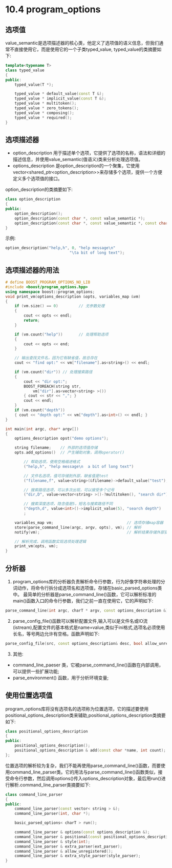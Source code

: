 # 10.4 program_options
## 选项值
value_semantic是选项描述器的核心类，他定义了选项值的语义信息，但我们通常不直接使用它，而是使用它的一个子类typed_value, typed_value的类摘要如下:
```c++
template<typename T>
class typed_value
{
public:
    typed_value(T *);

    typed_value * default_value(const T &);
    typed_value * implicit_value(const T &);
    typed_value * multitoken();
    typed_value * zero_tokens();
    typed_value * composing();
    typed_value * required();
}
```

## 选项描述器
- option_description 用于描述单个选项，它提供了选项的名称，语法和详细的描述信息，并使用value_semantic(值语义)类来分析处理选项值。
- options_description 是option_description的一个聚集，它使用vector<shared_ptr<option_description>>来存储多个选项，提供一个方便定义多个选项值的接口。

option_description的类摘要如下:
```c++
class option_description
{
public:
    option_description();
    option_description(const char *, const value_semantic *);
    option_description(const char *, const value_semantic *, const char *);
}
```

示例:
```c++
option_description("help,h", 0, "help message\n"
                            "\ta bit of long text");
```

## 选项描述器的用法
```c++
# define BOOST_PROGRAM_OPTIONS_NO_LIB
#include <boost/program_options.hpp>
using namespace boost::program_options;
void print_vm(options_description &opts, variables_map &vm)
{
    if (vm.size() == 0)         // 无参数处理
    {
        cout << opts << endl;
        return;
    }

    if (vm.count("help"))       // 处理帮助选项
    {
        cout << opts << end;
    }

    // 输出查找文件名，因为它有缺省值，故总存在
    cout << "find opt:" << vm["filename"].as<string>() << endl;

    if (vm.count("dir")) // 处理搜索路径
    {
        cout << "dir opt:";
        BOOST_FOREACH(string str,
            vm["dir"].as<vector<string> >())
        { cout << str << ","; }
        cout << endl;
    }
    if (vm.count("depth"))
    { cout << "depth opt:" << vm["depth"].as<int>() << endl; }
}

int main(int argc, char* argv[])
{
    options_description opst("demo options");

    string filename;    // 外部的选项值存储
    opts.add_options()  // 产生辅助对象，调用operator()

        // 帮助选项，使用空格缩进格式
        ("help,h", "help message\n  a bit of long text")

        // 文件名选项，值可存储到外部，缺省值是test
        ("filename,f", value<string>(&filename)->default_value("test"), "to find a file")

        // 搜索路径选项，可以多次出现，可以接受多个记号
        ("dir,D", value<vector<string> >()-?multitoken(), "search dir")

        // 搜索深度选项，隐含值是5，短名与搜索路径不同
        ("depth,d", value<int>()->implicit_value(5), "search depth")
        ;

    variables_map vm;                                // 选项存储map容器
    store(parse_command_line(argc, argv, opts), vm); // 解析
    notify(vm);                                      // 解析结果存储外部变量

    // 解析完成，调用函数实现选项处理逻辑
    print_vm(opts, vm);
}
```

## 分析器
1. program_options库的分析器负责解析命令行参数，行为好像字符串处理的分词动作，将命令行拆分成选项名和选项值，存储在basic_parsed_options类中。
最简单的分析器是parse_command_line()函数，它可以解析标准的main()函数入口的命令行参数，我们之前一直在使用它，它的声明如下:
```c++
parse_command_line(int argc, charT * argv, const options_description &);
```

2. parse_config_file()函数可以解析配置文件,输入可以是文件名或IO流(istream),配置文件的基本格式是name=value,类似于ini格式,选项名必须使用长名，等号两边允许有空格。函数声明如下:
```c++
parse_config_file(src, const options_description& desc, bool allow_unregistered = false);
```

3. 其他:
- command_line_paeser 类，它被parse_command_line()函数在内部调用，可以提供一些扩展功能;
- parse_environment() 函数，用于分析环境变量;

## 使用位置选项值
program_options库将没有选项名的选项称为位置选项，它的描述要使用positional_options_description类来辅助,positional_options_description类摘要如下:
```c++
class positional_options_description
{
public:
    positional_options_description();
    positional_options_description & add(const char *name, int count);
};
```

位置选项的解析较为复杂，我们不能再使用parse_command_line()函数，而要使用command_line_parser类。它的用法与parse_command_line()函数类似，接受命令行参数，然后调用options()传入options_description对象，最后用run()进行解析.command_line_parser类摘要如下:
```c++
class command_line_parser
{
public:
    command_line_parser(const vector< string > &);
    command_line_parser(int, char *);

    basic_parsed_options< charT > run();

    command_line_parser & options(const options_description &);
    command_line_parser & positional(const positional_options_description &);
    command_line_parser & style(int);
    command_line_parser & extra_parser(ext_parser);
    command_line_parser & allow_unregistered();
    command_line_parser & extra_style_parser(style_parser);
}
```